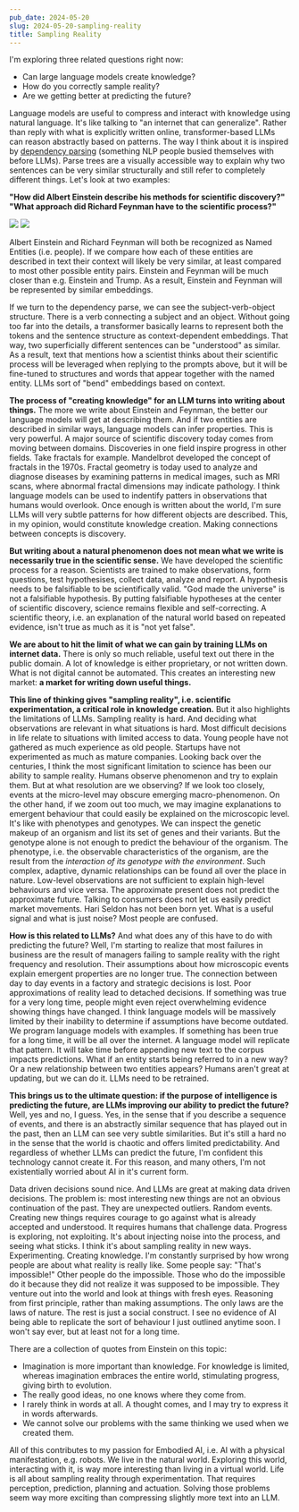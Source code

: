 ```yaml
---
pub_date: 2024-05-20
slug: 2024-05-20-sampling-reality
title: Sampling Reality
---
```


I'm exploring three related questions right now:

- Can large language models create knowledge?
- How do you correctly sample reality?
- Are we getting better at predicting the future?

Language models are useful to compress and interact with knowledge using natural language. It's like talking to "an
internet that can generalize". Rather than reply with what is explicitly written online, transformer-based
LLMs can reason abstractly based on patterns. The way I think about it is inspired
by [dependency parsing](https://en.wikipedia.org/wiki/Parse_tree) (something NLP people busied themselves with before
LLMs). Parse trees are a visually accessible way to explain why two sentences can be very similar structurally and still
refer to completely different things. Let's look at two examples:

**"How did Albert Einstein describe his methods for scientific discovery?"**
**"What approach did Richard Feynman have to the scientific process?"**

![](https://storage.googleapis.com/langkilde-se-images/parse1.png)
![](https://storage.googleapis.com/langkilde-se-images/parse2.png)

Albert Einstein and Richard Feynman will both be recognized as Named Entities (i.e. people). If we compare how each
of these entities are described in text their context will likely be very similar, at least compared to most other
possible entity pairs. Einstein and Feynman will be much closer than e.g. Einstein and Trump. As a result, Einstein and
Feynman will be represented by similar embeddings.

If we turn to the dependency parse, we can see the subject-verb-object structure. There is a verb connecting a
subject and an object. Without going too far into the details, a transformer basically learns to represent both the
tokens and the sentence structure as context-dependent embeddings. That way, two superficially different sentences
can be "understood" as similar. As a result, text that mentions how a scientist thinks about their scientific
process will be leveraged when replying to the prompts above, but it will be fine-tuned to structures and words that
appear together with the named entity. LLMs sort of "bend" embeddings based on context.

**The process of "creating knowledge" for an LLM turns into writing about things.** The more we write
about Einstein and Feynman, the better our language models will get at describing them. And if two entities are
described in similar ways, language models can infer properties. This is very powerful. A major source of scientific
discovery today comes from moving between domains. Discoveries in one field inspire progress in other fields. Take
fractals for example. Mandelbrot developed the concept of fractals in the 1970s. Fractal geometry is today used to
analyze and diagnose diseases by examining patterns in medical images, such as MRI scans, where abnormal fractal
dimensions may indicate pathology. I think language models can be used to indentify patters in observations that humans
would overlook. Once enough is written about the world, I'm sure LLMs will very subtle patterns for how different
objects are described. This, in my opinion, would constitute knowledge creation. Making connections between concepts is
discovery.

**But writing about a natural phenomenon does not mean what we write is necessarily true in the scientific sense.** We
have developed the scientific process for a reason. Scientists are trained to make observations, form questions, test
hypothesises, collect data, analyze and report. A hypothesis needs to be falsifiable to be scientifically valid.
"God made the universe" is not a falsifiable hypothesis. By putting falsifiable hypotheses at the center of
scientific discovery, science remains flexible and self-correcting. A scientific theory, i.e. an explanation of the
natural world based on repeated evidence, isn't true as much as it is "not yet false".

**We are about to hit the limit of what we can gain by training LLMs on internet data.** There is only so much reliable,
useful text out there in the public domain. A lot of knowledge is either proprietary, or not written down. What is
not digital cannot be automated. This creates an interesting new market: **a market for writing down useful things.**

**This line of thinking gives "sampling reality", i.e. scientific experimentation, a critical role in knowledge
creation.** But it also highlights the limitations of LLMs. Sampling reality is hard. And deciding what observations are
relevant in what situations is hard. Most difficult decisions in life relate to situations with limited access to data.
Young people have not gathered as much experience as old people. Startups have not experimented as much as mature
companies. Looking back over the centuries, I think the most significant limitation to science has been our ability to
sample reality. Humans observe phenomenon and try to explain them. But at what resolution are we observing? If we look
too closely, events at the micro-level may obscure emerging macro-phenomenon. On the other hand, if we zoom out too
much, we may imagine explanations to emergent behaviour that could easily be explained on the microscopic level. It's
like with phenotypes and genotypes. We can inspect the genetic makeup of an organism and list its set of genes and their
variants. But the genotype alone is not enough to predict the behaviour of the organism. The phenotype, i.e. the
observable characteristics of the organism, are the result from the _interaction of its genotype with the environment_.
Such complex, adaptive, dynamic relationships can be found all over the place in nature. Low-level observations are not
sufficient to explain high-level behaviours and vice versa. The approximate present does not predict the
approximate future. Talking to consumers does not let us easily predict market movements. Hari Seldon has not been born
yet. What is a useful signal and what is just noise? Most people are confused.

**How is this related to LLMs?** And what does any of this have to do with predicting the future? Well, I'm
starting to realize that most failures in business are the result of managers failing to sample reality with the right
frequency and resolution. Their assumptions about how microscopic events explain emergent properties are no longer true.
The connection between day to day events in a factory and strategic decisions is lost. Poor approximations of reality
lead to detached decisions. If something was true for a very long time, people might even reject overwhelming evidence
showing things have changed. I think language models will be massively limited by their inability to determine if
assumptions have become outdated. We program language models with examples. If something has been true for a long time,
it will be all over the internet. A language model will replicate that pattern. It will take time before appending new
text to the corpus impacts predictions. What if an entity starts being referred to in a new way? Or a new relationship
between two entities appears? Humans aren't great at updating, but we can do it. LLMs need to be retrained.

**This brings us to the ultimate question: if the purpose of intelligence is predicting the future, are LLMs improving
our ability to predict the future?** Well, yes and no, I guess. Yes, in the sense that if you describe a sequence of
events, and there is an abstractly similar sequence that has played out in the past, then an LLM can see very subtle
similarities. But it's still a hard no in the sense that the world is chaotic and offers limited predictability. And
regardless of whether LLMs can predict the future, I'm confident this technology cannot create it. For this reason,
and many others, I'm not existentially worried about AI in it's current form.

Data driven decisions sound nice. And LLMs are great at making data driven decisions. The problem is: most interesting
new things are not an obvious continuation of the past. They are unexpected outliers. Random events. Creating new things
requires courage to go against what is already accepted and understood. It requires humans that challenge data. Progress
is exploring, not exploiting. It's about injecting noise into the process, and seeing what sticks. I think it's
about sampling reality in new ways. Experimenting. Creating knowledge. I'm constantly surprised by how wrong people are
about what reality is really like. Some people say: "That's impossible!" Other people do the impossible. Those who
do the impossible do it because they did not realize it was supposed to be impossible. They venture out into the world
and look at things with fresh eyes. Reasoning from first principle, rather than making assumptions. The only laws
are the laws of nature. The rest is just a social construct. I see no evidence of AI being able to replicate the
sort of behaviour I just outlined anytime soon. I won't say ever, but at least not for a long time.

There are a collection of quotes from Einstein on this topic:

- Imagination is more important than knowledge. For knowledge is limited, whereas imagination embraces the entire world,
  stimulating progress, giving birth to evolution.
- The really good ideas, no one knows where they come from.
- I rarely think in words at all. A thought comes, and I may try to express it in words afterwards.
- We cannot solve our problems with the same thinking we used when we created them.

All of this contributes to my passion for Embodied AI, i.e. AI with a physical manifestation, e.g. robots. We live
in the natural world. Exploring this world, interacting with it, is way more interesting than living in a virtual world.
Life is all about sampling reality through experimentation. That requires perception, prediction, planning and
actuation. Solving those problems seem way more exciting than compressing slightly more text into an LLM.